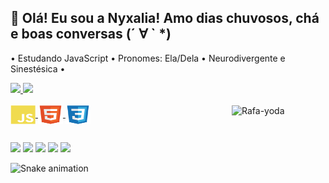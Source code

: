 ## 🌾 Olá! Eu sou a Nyxalia! Amo dias chuvosos, chá e boas conversas (´ ∀ ` *)

• Estudando JavaScript 
• Pronomes: Ela/Dela 
• Neurodivergente e Sinestésica •

<div>
  <a href="https://github.com/Nyxalia">
  <img height="140em" src="https://github-readme-stats.vercel.app/api?username=nyxalia&show_icons=true&theme=dracula&include_all_commits=true&count_private=true"/>
  <img height="140em" src="https://github-readme-stats.vercel.app/api/top-langs/?username=nyxalia&layout=compact&langs_count=7&theme=dracula"/>
</div>

<div style="display: inline_block"><br>
  <img align="center" alt="Rafa-Js" height="30" width="40" src="https://raw.githubusercontent.com/devicons/devicon/master/icons/javascript/javascript-plain.svg">
  <img align="center" alt="Rafa-HTML" height="30" width="40" src="https://raw.githubusercontent.com/devicons/devicon/master/icons/html5/html5-original.svg">
  <img align="center" alt="Rafa-CSS" height="30" width="40" src="https://raw.githubusercontent.com/devicons/devicon/master/icons/css3/css3-original.svg">

  <img align="right" alt="Rafa-yoda" height="150" width="150" src="https://cdn.discordapp.com/attachments/715981939697385542/886015328457486406/b998d043d3bc6876bc493ea409ed59d2.gif">
</div>

##

<div>
  <a href="https://www.instagram.com/starswithrages/" target="_blank"><img src="https://img.shields.io/badge/-Instagram-%23E4405F?style=for-the-badge&logo=instagram&logoColor=white" target="_blank"></a>
 	<a href="https://www.twitch.tv/amypeachy" target="_blank"><img src="https://img.shields.io/badge/Twitch-9146FF?style=for-the-badge&logo=twitch&logoColor=white" target="_blank"></a>
 <a href="LINKAQUI" target="_blank"><img src="https://img.shields.io/badge/Discord-7289DA?style=for-the-badge&logo=discord&logoColor=white" target="_blank"></a> 
  <a href = "mailto:gikaalvescontact@gmail.com"><img src="https://img.shields.io/badge/-Gmail-%23333?style=for-the-badge&logo=gmail&logoColor=white" target="_blank"></a>
  <a href="https://www.linkedin.com/in/gioalves/" target="_blank"><img src="https://img.shields.io/badge/-LinkedIn-%230077B5?style=for-the-badge&logo=linkedin&logoColor=white" target="_blank"></a> 
</div>

![Snake animation](https://github.com/nyxalia/nyxalia/blob/output/github-contribution-grid-snake.svg)
 
